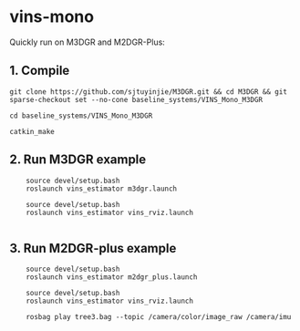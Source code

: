# vins-mono
Quickly run on M3DGR and M2DGR-Plus:

## 1. Compile
```
git clone https://github.com/sjtuyinjie/M3DGR.git && cd M3DGR && git sparse-checkout set --no-cone baseline_systems/VINS_Mono_M3DGR

cd baseline_systems/VINS_Mono_M3DGR

catkin_make
```
## 2. Run M3DGR example
```
    source devel/setup.bash
    roslaunch vins_estimator m3dgr.launch 
    
    source devel/setup.bash
    roslaunch vins_estimator vins_rviz.launch
    
```
## 3. Run M2DGR-plus example
```
    source devel/setup.bash
    roslaunch vins_estimator m2dgr_plus.launch 
    
    source devel/setup.bash
    roslaunch vins_estimator vins_rviz.launch
    
    rosbag play tree3.bag --topic /camera/color/image_raw /camera/imu 
```
